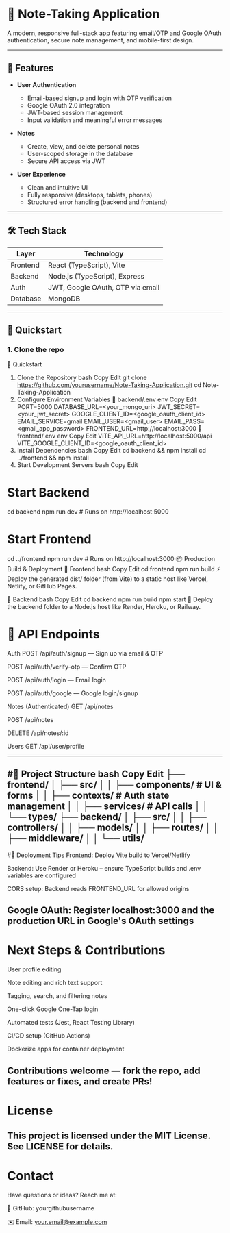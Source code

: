 # 📝 Note-Taking Application

A modern, responsive full-stack app featuring email/OTP and Google OAuth authentication, secure note management, and mobile-first design.

---

## 📌 Features

- **User Authentication**
  - Email-based signup and login with OTP verification
  - Google OAuth 2.0 integration
  - JWT-based session management
  - Input validation and meaningful error messages

- **Notes**
  - Create, view, and delete personal notes
  - User-scoped storage in the database
  - Secure API access via JWT

- **User Experience**
  - Clean and intuitive UI
  - Fully responsive (desktops, tablets, phones)
  - Structured error handling (backend and frontend)

---

## 🛠️ Tech Stack

| Layer       | Technology              |
|-------------|--------------------------|
| Frontend    | React (TypeScript), Vite|
| Backend     | Node.js (TypeScript), Express |
| Auth        | JWT, Google OAuth, OTP via email |
| Database    | MongoDB                  |

---

## 🚀 Quickstart

### 1. Clone the repo
🚀 Quickstart
1. Clone the Repository
bash
Copy
Edit
git clone https://github.com/yourusername/Note-Taking-Application.git
cd Note-Taking-Application
2. Configure Environment Variables
📂 backend/.env
env
Copy
Edit
PORT=5000
DATABASE_URL=<your_mongo_uri>
JWT_SECRET=<your_jwt_secret>
GOOGLE_CLIENT_ID=<google_oauth_client_id>
EMAIL_SERVICE=gmail
EMAIL_USER=<gmail_user>
EMAIL_PASS=<gmail_app_password>
FRONTEND_URL=http://localhost:3000
📂 frontend/.env
env
Copy
Edit
VITE_API_URL=http://localhost:5000/api
VITE_GOOGLE_CLIENT_ID=<google_oauth_client_id>
3. Install Dependencies
bash
Copy
Edit
cd backend && npm install
cd ../frontend && npm install
4. Start Development Servers
bash
Copy
Edit
# Start Backend
cd backend
npm run dev   # Runs on http://localhost:5000

# Start Frontend
cd ../frontend
npm run dev   # Runs on http://localhost:3000
📦 Production Build & Deployment
🔧 Frontend
bash
Copy
Edit
cd frontend
npm run build
⚡ Deploy the generated dist/ folder (from Vite) to a static host like Vercel, Netlify, or GitHub Pages.

🔧 Backend
bash
Copy
Edit
cd backend
npm run build
npm start
🚀 Deploy the backend folder to a Node.js host like Render, Heroku, or Railway.

# 🧩 API Endpoints
Auth
POST /api/auth/signup — Sign up via email & OTP

POST /api/auth/verify-otp — Confirm OTP

POST /api/auth/login — Email login

POST /api/auth/google — Google login/signup

Notes (Authenticated)
GET /api/notes

POST /api/notes

DELETE /api/notes/:id

Users
GET /api/user/profile

---
#📁 Project Structure
bash
Copy
Edit
├── frontend/
│   ├── src/
│   │   ├── components/  # UI & forms
│   │   ├── contexts/    # Auth state management
│   │   ├── services/    # API calls
│   │   └── types/
├── backend/
│   ├── src/
│   │   ├── controllers/
│   │   ├── models/
│   │   ├── routes/
│   │   ├── middleware/
│   │   └── utils/
---
#🧠 Deployment Tips
Frontend: Deploy Vite build to Vercel/Netlify

Backend: Use Render or Heroku – ensure TypeScript builds and .env variables are configured

CORS setup: Backend reads FRONTEND_URL for allowed origins

Google OAuth: Register localhost:3000 and the production URL in Google's OAuth settings
---
# Next Steps & Contributions
User profile editing

Note editing and rich text support

Tagging, search, and filtering notes

One-click Google One-Tap login

Automated tests (Jest, React Testing Library)

CI/CD setup (GitHub Actions)

Dockerize apps for container deployment

Contributions welcome — fork the repo, add features or fixes, and create PRs!
---
# License
This project is licensed under the MIT License. See LICENSE for details.
---
# Contact
Have questions or ideas? Reach me at:

🚀 GitHub: yourgithubusername

✉️ Email: your.email@example.com
